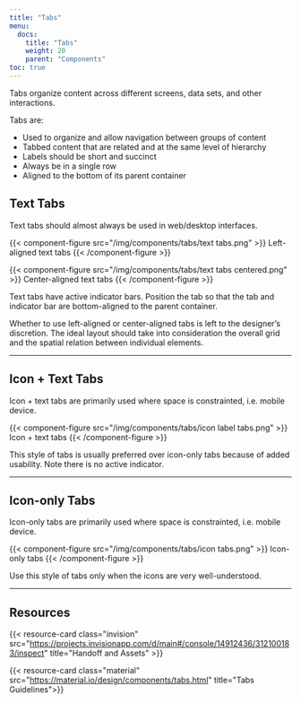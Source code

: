 ```yaml
---
title: "Tabs"
menu:
  docs:
    title: "Tabs"
    weight: 20
    parent: "Components"
toc: true
---
```


Tabs organize content across different screens, data sets, and other interactions.

Tabs are:

- Used to organize and allow navigation between groups of content
- Tabbed content that are related and at the same level of hierarchy
- Labels should be short and succinct
- Always be in a single row
- Aligned to the bottom of its parent container

## Text Tabs

Text tabs should almost always be used in web/desktop interfaces.

{{< component-figure src="/img/components/tabs/text tabs.png" >}}
  Left-aligned text tabs
{{< /component-figure >}}

{{< component-figure src="/img/components/tabs/text tabs centered.png" >}}
  Center-aligned text tabs
{{< /component-figure >}}

Text tabs have active indicator bars. Position the tab so that the tab and indicator bar are bottom-aligned to the parent container.

Whether to use left-aligned or center-aligned tabs is left to the designer’s discretion. The ideal layout should take into consideration the overall grid and the spatial relation between individual elements.

---

## Icon + Text Tabs

Icon + text tabs are primarily used where space is constrainted, i.e. mobile device.

{{< component-figure src="/img/components/tabs/icon label tabs.png" >}}
  Icon + text tabs
{{< /component-figure >}}

This style of tabs is usually preferred over icon-only tabs because of added usability. Note there is no active indicator.

---

## Icon-only Tabs

Icon-only tabs are primarily used where space is constrainted, i.e. mobile device.

{{< component-figure src="/img/components/tabs/icon tabs.png" >}}
  Icon-only tabs
{{< /component-figure >}}

Use this style of tabs only when the icons are very well-understood.

---

## Resources

{{< resource-card class="invision" src="https://projects.invisionapp.com/d/main#/console/14912436/312100183/inspect" title="Handoff and Assets" >}}

{{< resource-card class="material" src="https://material.io/design/components/tabs.html" title="Tabs Guidelines">}}